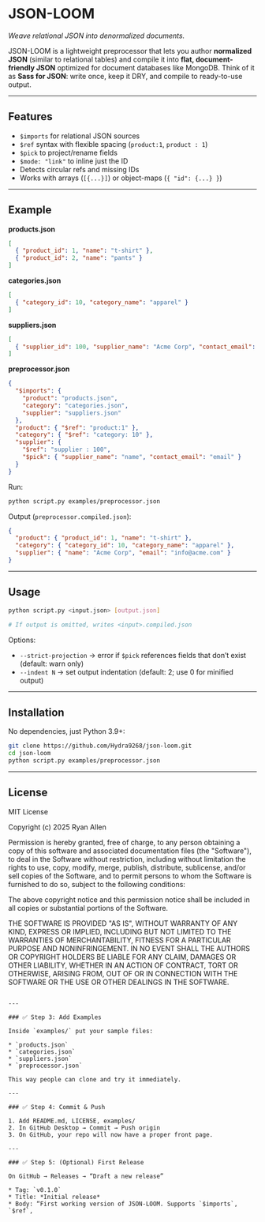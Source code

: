 # JSON-LOOM

*Weave relational JSON into denormalized documents.*

JSON-LOOM is a lightweight preprocessor that lets you author **normalized JSON** 
(similar to relational tables) and compile it into **flat, document-friendly JSON** 
optimized for document databases like MongoDB. Think of it as **Sass for JSON**: 
write once, keep it DRY, and compile to ready-to-use output.

---

## Features
- `$imports` for relational JSON sources
- `$ref` syntax with flexible spacing (`product:1`, `product : 1`)
- `$pick` to project/rename fields
- `$mode: "link"` to inline just the ID
- Detects circular refs and missing IDs
- Works with arrays (`[{...}]`) or object-maps (`{ "id": {...} }`)

---

## Example

**products.json**
```json
[
  { "product_id": 1, "name": "t-shirt" },
  { "product_id": 2, "name": "pants" }
]
````

**categories.json**

```json
[
  { "category_id": 10, "category_name": "apparel" }
]
```

**suppliers.json**

```json
[
  { "supplier_id": 100, "supplier_name": "Acme Corp", "contact_email": "info@acme.com" }
]
```

**preprocessor.json**

```json
{
  "$imports": {
    "product": "products.json",
    "category": "categories.json",
    "supplier": "suppliers.json"
  },
  "product": { "$ref": "product:1" },
  "category": { "$ref": "category: 10" },
  "supplier": {
    "$ref": "supplier : 100",
    "$pick": { "supplier_name": "name", "contact_email": "email" }
  }
}
```

Run:

```bash
python script.py examples/preprocessor.json
```

Output (`preprocessor.compiled.json`):

```json
{
  "product": { "product_id": 1, "name": "t-shirt" },
  "category": { "category_id": 10, "category_name": "apparel" },
  "supplier": { "name": "Acme Corp", "email": "info@acme.com" }
}
```

---

## Usage

```bash
python script.py <input.json> [output.json]

# If output is omitted, writes <input>.compiled.json
```

Options:

* `--strict-projection` → error if `$pick` references fields that don’t exist (default: warn only)
* `--indent N` → set output indentation (default: 2; use 0 for minified output)

---

## Installation

No dependencies, just Python 3.9+:

```bash
git clone https://github.com/Hydra9268/json-loom.git
cd json-loom
python script.py examples/preprocessor.json
```

---

## License

MIT License

Copyright (c) 2025 Ryan Allen

Permission is hereby granted, free of charge, to any person obtaining a copy
of this software and associated documentation files (the "Software"), to deal
in the Software without restriction, including without limitation the rights
to use, copy, modify, merge, publish, distribute, sublicense, and/or sell
copies of the Software, and to permit persons to whom the Software is
furnished to do so, subject to the following conditions:

The above copyright notice and this permission notice shall be included in all
copies or substantial portions of the Software.

THE SOFTWARE IS PROVIDED "AS IS", WITHOUT WARRANTY OF ANY KIND, EXPRESS OR
IMPLIED, INCLUDING BUT NOT LIMITED TO THE WARRANTIES OF MERCHANTABILITY,
FITNESS FOR A PARTICULAR PURPOSE AND NONINFRINGEMENT. IN NO EVENT SHALL THE
AUTHORS OR COPYRIGHT HOLDERS BE LIABLE FOR ANY CLAIM, DAMAGES OR OTHER
LIABILITY, WHETHER IN AN ACTION OF CONTRACT, TORT OR OTHERWISE, ARISING FROM,
OUT OF OR IN CONNECTION WITH THE SOFTWARE OR THE USE OR OTHER DEALINGS IN THE
SOFTWARE.
````

---

### ✅ Step 3: Add Examples

Inside `examples/` put your sample files:

* `products.json`
* `categories.json`
* `suppliers.json`
* `preprocessor.json`

This way people can clone and try it immediately.

---

### ✅ Step 4: Commit & Push

1. Add README.md, LICENSE, examples/
2. In GitHub Desktop → Commit → Push origin
3. On GitHub, your repo will now have a proper front page.

---

### ✅ Step 5: (Optional) First Release

On GitHub → Releases → “Draft a new release”

* Tag: `v0.1.0`
* Title: *Initial release*
* Body: “First working version of JSON-LOOM. Supports `$imports`, `$ref`,
